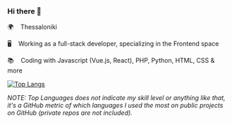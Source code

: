 ### Hi there 👋  
    
🌍 &nbsp;&nbsp; Thessaloniki               
   
🖥️ &nbsp;&nbsp; Working as a full-stack developer, specializing in the Frontend space        
     
📚 &nbsp;&nbsp; Coding with Javascript (Vue.js, React), PHP, Python, HTML, CSS & more    

[![Top Langs](https://github-readme-stats.vercel.app/api/top-langs/?username=siderisng&count_private=true&include_all_commits=true&show_icons=true&theme=bear&layout=compact&langs_count=7)](https://github.com/anuraghazra/github-readme-stats)

_NOTE: Top Languages does not indicate my skill level or anything like that, it's a GitHub metric of which languages I used the most on public projects on GitHub (private repos are not included)._   
 

